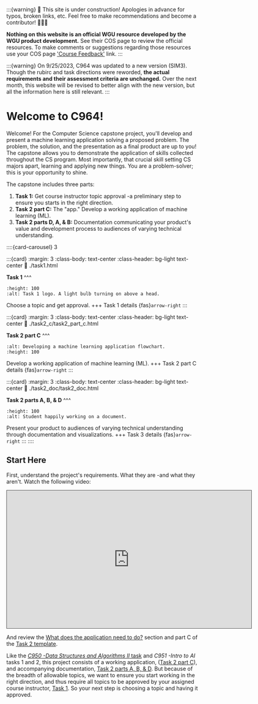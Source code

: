 <!-- hack to open links in new tab -->
<!-- <head>
    <base target="_blank">
</head> -->

:::{warning}
🚧 This site is under construction! Apologies in advance for typos, broken links, etc. Feel free to make recommendations and become a contributor! 👷🏽‍♀️

**Nothing on this website is an official WGU resource developed by the WGU product development.** See their COS page to review the official resources. To make comments or suggestions regarding those resources use your COS page ['Course Feedback'](https://ashejim.github.io/C964/support_this_page.html#help-support-this-website) link.
:::

:::{warning}
On 9/25/2023, C964 was updated to a new version (SIM3). Though the rubirc and task directions were reworded, **the actual requirements and their assessment criteria are unchanged.** Over the next month, this website will be revised to better align with the new version, but all the information here is still relevant.
:::

<!-- :::{warning}
When opening the official C964 COS page you may see pop-up message below. *Please ignore the text in bold.* While C964 will be updated on 9/25, you CAN stay in the current version. Those who have started the course (i.e., have an assigned CI) will NOT automatically be moved to the new one -unless they request it. Furthermore, the update will not change the project requirements. Therefore, your best option for success is to move forward, follow the advice of your program mentor, and refer to this website.

The pop-up (bold text can be ignored):
>Hello! A new version of the Computer Science Capstone will launch on September 25, 2023. The new version includes some new course content as well as an updated assessment and rubric. If you've already engaged in most of the course content, and especially if you have started working on your project, **your best option for success is to complete your project before this date. If you are unable to do so, you will be moved into this new version on September 25th and will have to revisit the course content and your project.** If you have any questions, please reach out to your instructor or program mentor.
::: -->

# Welcome to C964!

Welcome! For the Computer Science capstone project, you'll develop and present a machine learning application solving a proposed problem. The problem, the solution, and the presentation as a final product are up to you! The capstone allows you to demonstrate the application of skills collected throughout the CS program. Most importantly, that crucial skill setting CS majors apart, learning and applying new things. You are a problem-solver; this is your opportunity to shine.

The capstone includes three parts:

1. **Task 1:** Get course instructor topic approval -a preliminary step to ensure you starts in the right direction.
2. **Task 2 part C:** The "app." Develop a working application of machine learning (ML).
3. **Task 2 parts D, A, & B:** Documentation communicating your product's value and development process to audiences of varying technical understanding.

::::{card-carousel} 3

:::{card}
:margin: 3
:class-body: text-center
:class-header: bg-light text-center
:link: ./task1.html

**Task 1**
^^^

```{image} ./url_images/idea-b.png
:height: 100
:alt: Task 1 logo. A light bulb turning on above a head. 
```

Choose a topic and get approval.
+++
Task 1 details {fas}`arrow-right`
:::

:::{card}
:margin: 3
:class-body: text-center
:class-header: bg-light text-center
:link: ./task2_c/task2_part_c.html

**Task 2 part C**
^^^

```{image} ./url_images/ml_process_summary.png
:alt: Developing a machine learning application flowchart.
:height: 100
```

Develop a working application of machine learning (ML).
+++
Task 2 part C details {fas}`arrow-right`
:::

:::{card}
:margin: 3
:class-body: text-center
:class-header: bg-light text-center
:link: ./task2_doc/task2_doc.html

**Task 2 parts A, B, & D**
^^^

```{image} ./url_images/document-a.jpg
:height: 100
:alt: Student happily working on a document.  
```

Present your product to audiences of varying technical understanding through documentation and visualizations.
+++
Task 3 details {fas}`arrow-right`
:::
::::

## Start Here

First, understand the project's requirements. What they are -and what they aren't. Watch the following video:

<iframe 
    src="https://wgu.hosted.panopto.com/Panopto/Pages/Embed.aspx?id=8bb97182-1e41-4b6f-9218-ad9201579ada&autoplay=false&offerviewer=true&showtitle=true&showbrand=true&captions=true&interactivity=all"
    title="C964 Overview"
    alt= "Getting Started on the Capstone by Dr. Jim Ashe video title page."
    width="640px"
    height="360px"
    style="border: 1px solid #464646;"
    allowfullscreen allow="autoplay"
>
</iframe>

And review the [What does the application need to do?](https://ashejim.github.io/C964/task2_part_c.html#what-does-the-application-need-to-do) section and part C of the [Task 2 template](https://westerngovernorsuniversity-my.sharepoint.com/:w:/g/personal/jim_ashe_wgu_edu/ERGxhsNfkbhEutlkXVFITMQBPOmWlkVx1p5H0UisvnBesg?rtime=3q_Efs-u2kg).

Like the [*C950 -Data Structures and Algorithms II* task](https://ashejim.github.io/C964/task2_c/task2_part_c.html#can-i-use-my-c950-project-for-c964) and *C951 -Intro to AI* tasks 1 and 2, this project consists of a working application, ([Task 2 part C](task2_part_c)), and accompanying documentation, [Task 2 parts A, B, & D](task2_doc). But because of the breadth of allowable topics, we want to ensure you start working in the right direction, and thus require all topics to be approved by your assigned course instructor, [Task 1](task1). So your next step is choosing a topic and having it approved.